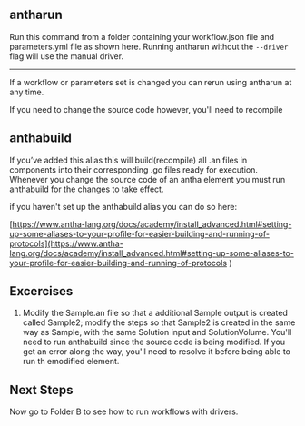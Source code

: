 ## antharun


Run this command from a folder containing your workflow.json file and parameters.yml file
as shown here. 
Running antharun without the ```--driver``` flag will use the manual driver.

________________

If a workflow or parameters set is changed you can rerun using antharun at any time. 

If you need to change the source code however, you'll need to recompile


## anthabuild

If you’ve added this alias this will build(recompile) all .an files in components into their corresponding .go files ready for execution. 
Whenever you change the source code of an antha element you must run anthabuild for the changes to take effect.

if you haven't set up the anthabuild alias you can do so here:

[https://www.antha-lang.org/docs/academy/install_advanced.html#setting-up-some-aliases-to-your-profile-for-easier-building-and-running-of-protocols](https://www.antha-lang.org/docs/academy/install_advanced.html#setting-up-some-aliases-to-your-profile-for-easier-building-and-running-of-protocols
)

## Excercises

1. Modify the Sample.an file so that a additional Sample output is created called Sample2; modify the steps so that Sample2 is created in the same way as Sample, with the same Solution input and SolutionVolume.
You'll need to run anthabuild since the source code is being modified. If you get an error along the way, you'll need to resolve it before being able to run th emodified element.

## Next Steps

Now go to Folder B to see how to run workflows with drivers.